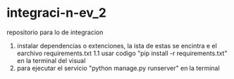 # integraci-n-ev_2
repositorio para lo de integracion
1. instalar dependencias o extenciones, la ista de estas se encintra e el earchivo
    requirements.txt
    1.1 usar codigo "pip install -r requirements.txt" en la terminal del visual
2. para ejecutar el servicio "python manage.py runserver" en la terminal